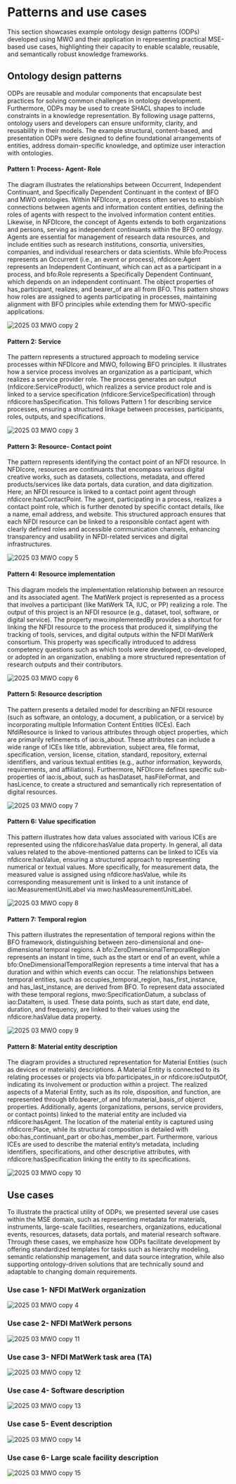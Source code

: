 # Patterns and use cases
This section showcases example ontology design patterns (ODPs) developed using MWO and their application in representing practical MSE-based use cases, highlighting their capacity to enable scalable, reusable, and semantically robust knowledge frameworks. 

## Ontology design patterns    
ODPs are reusable and modular components that encapsulate best practices for solving common challenges in ontology development. Furthermore, ODPs may be used to create SHACL shapes to include constraints in a knowledge representation. By following usage patterns, ontology users and developers can ensure uniformity, clarity, and reusability in their models. The example structural, content-based, and presentation ODPs were designed to define foundational arrangements of entities, address domain-specific knowledge, and optimize user interaction with ontologies. 

#### Pattern 1: Process- Agent- Role
The diagram illustrates the relationships between Occurrent, Independent Continuant, and Specifically Dependent Continuant in the context of BFO and MWO ontologies. Within NFDIcore, a process often serves to establish connections between agents and information content entities, defining the roles of agents with respect to the involved information content entities. Likewise, in NFDIcore, the concept of Agents extends to both organizations and persons, serving as independent continuants within the BFO ontology. Agents are essential for management of research data resources, and include entities such as research institutions, consortia, universities, companies, and individual researchers or data scientists. While bfo:Process represents an Occurrent (i.e., an event or process), nfdicore:Agent represents an Independent Continuant, which can act as a participant in a process, and bfo:Role represents a Specifically Dependent Continuant, which depends on an independent continuant. The object properties of has_participant, realizes, and bearer_of are all from BFO. This pattern shows how roles are assigned to agents participating in processes, maintaining alignment with BFO principles while extending them for MWO-specific applications.

 ![2025 03 MWO copy 2](https://github.com/user-attachments/assets/9b4f7c59-e108-4180-a99c-bb201dafdeda)

#### Pattern 2: Service
The pattern represents a structured approach to modeling service processes within NFDIcore and MWO, following BFO principles. It illustrates how a service process involves an organization as a participant, which realizes a service provider role. The process generates an output (nfdicore:ServiceProduct), which realizes a service product role and is linked to a service specification (nfdicore:ServiceSpecification) through nfdicore:hasSpecification. This follows Pattern 1 for describing service processes, ensuring a structured linkage between processes, participants, roles, outputs, and specifications. 

![2025 03 MWO copy 3](https://github.com/user-attachments/assets/6e500665-287c-4731-8859-44b264337515)

#### Pattern 3: Resource- Contact point
The pattern represents identifying the contact point of an NFDI resource. In NFDIcore, resources are continuants that encompass various digital creative works, such as datasets, collections, metadata, and offered products/services like data portals, data curation, and data digitization. Here, an NFDI resource is linked to a contact point agent through nfdicore:hasContactPoint. The agent, participating in a process, realizes a contact point role, which is further denoted by specific contact details, like a name, email address, and website. This structured approach ensures that each NFDI resource can be linked to a responsible contact agent with clearly defined roles and accessible communication channels, enhancing transparency and usability in NFDI-related services and digital infrastructures.

![2025 03 MWO copy 5](https://github.com/user-attachments/assets/1022fa00-eacc-47db-9a43-263774e472b7)

#### Pattern 4: Resource implementation
This diagram models the implementation relationship between an resource and its associated agent. The MatWerk project is represented as a process that involves a participant (like MatWerk TA, IUC, or PP) realizing a role. The output of this project is an NFDI resource (e.g., dataset, tool, software, or digital service). The property mwo:implementedBy provides a shortcut for linking the NFDI resource to the process that produced it, simplifying the tracking of tools, services, and digital outputs within the NFDI MatWerk consortium. This property was specifically introduced to address competency questions such as which tools were developed, co-developed, or adopted in an organization, enabling a more structured representation of research outputs and their contributors. 

 ![2025 03 MWO copy 6](https://github.com/user-attachments/assets/f1cd8c4d-bcc3-4152-a530-faa3ffa6f734)

#### Pattern 5: Resource description
The pattern presents a detailed model for describing an NFDI resource (such as software, an ontology, a document, a publication, or a service) by incorporating multiple Information Content Entities (ICEs). Each NfdiResource is linked to various attributes through object properties, which are primarily refinements of iao:is_about. These attributes can include a wide range of ICEs like title, abbreviation, subject area, file format, specification, version, license, citation, standard, repository, external identifiers, and various textual entities (e.g., author information, keywords, requirements, and affiliations). Furthermore, NFDIcore defines specific sub-properties of iao:is_about, such as hasDataset, hasFileFormat, and hasLicence, to create a structured and semantically rich representation of digital resources.  

 ![2025 03 MWO copy 7](https://github.com/user-attachments/assets/01a45854-c291-468b-910d-3e8084b622af)

#### Pattern 6: Value specification
This pattern illustrates how data values associated with various ICEs are represented using the nfdicore:hasValue data property. In general, all data values related to the above-mentioned patterns can be linked to ICEs via nfdicore:hasValue, ensuring a structured approach to representing numerical or textual values. More specifically, for measurement data, the measured value is assigned using nfdicore:hasValue, while its corresponding measurement unit is linked to a unit instance of iao:MeasurementUnitLabel via mwo:hasMeasurementUnitLabel. 

![2025 03 MWO copy 8](https://github.com/user-attachments/assets/36e08837-8ba8-495e-a158-d7fdf1f0194c)

#### Pattern 7: Temporal region
This pattern illustrates the representation of temporal regions within the BFO framework, distinguishing between zero-dimensional and one-dimensional temporal regions. A bfo:ZeroDimensionalTemporalRegion represents an instant in time, such as the start or end of an event, while a bfo:OneDimensionalTemporalRegion represents a time interval that has a duration and within which events can occur. The relationships between temporal entities, such as occupies_temporal_region, has_first_instance, and has_last_instance, are derived from BFO. To represent data associated with these temporal regions, mwo:SpecificationDatum, a subclass of iao:DataItem, is used. These data points, such as start date, end date, duration, and frequency, are linked to their values using the nfdicore:hasValue data property.
 
 ![2025 03 MWO copy 9](https://github.com/user-attachments/assets/136eef32-a837-4ee7-8949-a0d39a169ef5)

#### Pattern 8: Material entity description
The diagram provides a structured representation for Material Entities (such as devices or materials) descriptions. A Material Entity is connected to its relating processes or projects via bfo:participates_in or nfdicore:isOutputOf, indicating its involvement or production within a project. The realized aspects of a Material Entity, such as its role, disposition, and function, are represented through bfo:bearer_of and bfo:material_basis_of objerct properties. Additionally, agents (organizations, persons, service providers, or contact points) linked to the material entity are included via nfdicore:hasAgent. The location of the material entity is captured using nfdicore:Place, while its structural composition is detailed with obo:has_continuant_part or obo:has_member_part. Furthermore, various ICEs are used to describe the material entity’s metadata, including identifiers, specifications, and other descriptive attributes, with nfdicore:hasSpecification linking the entity to its specifications. 

![2025 03 MWO copy 10](https://github.com/user-attachments/assets/2d2fbdf9-2429-4688-9a54-b953ab36e07d)

## Use cases  
To illustrate the practical utility of ODPs, we presented several use cases within the MSE domain, such as representing metadata for materials, instruments, large-scale facilities, researchers, organizations, educational events, resources, datasets, data portals, and material research software. Through these cases, we emphasize how ODPs facilitate development by offering standardized templates for tasks such as hierarchy modeling, semantic relationship management, and data source integration, while also supporting ontology-driven solutions that are technically sound and adaptable to changing domain requirements.

### Use case 1- NFDI MatWerk organization

![2025 03 MWO copy 4](https://github.com/user-attachments/assets/becb1f14-db41-4716-88c1-a239ceeee9d1)

### Use case 2- NFDI MatWerk persons

![2025 03 MWO copy 11](https://github.com/user-attachments/assets/808f2078-a06c-4381-91a5-1e0d6a2d9cfa)

### Use case 3- NFDI MatWerk task area (TA)

![2025 03 MWO copy 12](https://github.com/user-attachments/assets/d034bf7c-8070-40a6-82f2-9b63ea334d3a)

### Use case 4- Software description

![2025 03 MWO copy 13](https://github.com/user-attachments/assets/8e44d969-4583-45fe-8b64-d7b4170b29a8)

### Use case 5- Event description

![2025 03 MWO copy 14](https://github.com/user-attachments/assets/295b675d-9daf-44d0-8aae-ecf03a347b05)

### Use case 6- Large scale facility description

![2025 03 MWO copy 15](https://github.com/user-attachments/assets/dec7cbb2-376e-488a-915e-e743773937ce)
